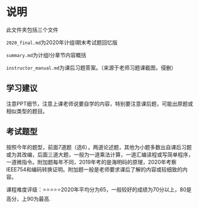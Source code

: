 # 说明

此文件夹包括三个文件

`2020_final.md`为2020年计组I期末考试题回忆版

`summary.md`为计组I分章节内容概括

`instructor_manual.md`为课后习题答案。（来源于老师习题课截图，侵删）

## 学习建议

​	注意PPT细节，注意上课老师说要自学的内容，特别要注意课后题，可能出原题或相似类型的题目。

## 考试题型

​	按照今年的题型，前面7道题（选6），两道论述题，其他为小题多数出自课后习题或为其改编，后面三道大题，一般为一道乘法计算，一道汇编读程或写简单程序，一道微指令。附加题每年不同，2019年考的是海明码的原理，2020年考察IEEE754和编码转换证明。附加题一般是老师要求课后了解的内容或较细致的内容。



课程难度评级：:star::star::star::star::star:2020年平均分为65，一般较好的成绩为70分以上，80是高分，上90为最高.

